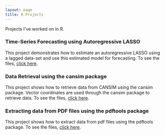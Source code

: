 ```yaml
---
layout: page
title: R Projects
---
```

Projects I've worked on in R.

### Time-Series Forecasting using Autoregressive LASSO
This project demonstrates how to estimate an autoregressive LASSO using a lagged data-set and use this estimated model for forecasting. To see the files, 
[click here](https://github.com/lj-valencia/R-projects/tree/master/Autoregressive-LASSO).

### Data Retrieval using the cansim package
This project shows how to retrieve data from CANSIM using the cansim package. Vector coordinates are used through the cansim package to retrieve data. To see the files, [click here](https://github.com/lj-valencia/R-projects/tree/master/CANSIM-Retrieval).

### Extracting data from PDF files using the pdftools package
This project shows how to extract data from pdf files using the pdftools package. To see the files, [click here](https://github.com/lj-valencia/R-projects/tree/master/Extract-PDF-1).
